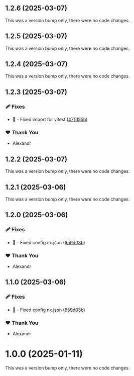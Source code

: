 ## 1.2.6 (2025-03-07)

This was a version bump only, there were no code changes.

## 1.2.5 (2025-03-07)

This was a version bump only, there were no code changes.

## 1.2.4 (2025-03-07)

This was a version bump only, there were no code changes.

## 1.2.3 (2025-03-07)

### 🩹 Fixes

- 🐛 - Fixed import for vitest ([471d55b](https://github.com/Zilero232/dev-config-hub/commit/471d55b))

### ❤️ Thank You

- Alexandr

## 1.2.2 (2025-03-07)

This was a version bump only, there were no code changes.

## 1.2.1 (2025-03-06)

This was a version bump only, there were no code changes.

## 1.2.0 (2025-03-06)

### 🩹 Fixes

- 🐛 - Fixed config nx.json ([659d03b](https://github.com/Zilero232/dev-config-hub/commit/659d03b))

### ❤️ Thank You

- Alexandr

## 1.1.0 (2025-03-06)

### 🩹 Fixes

- 🐛 - Fixed config nx.json ([659d03b](https://github.com/Zilero232/dev-config-hub/commit/659d03b))

### ❤️ Thank You

- Alexandr

# 1.0.0 (2025-01-11)

This was a version bump only, there were no code changes.
